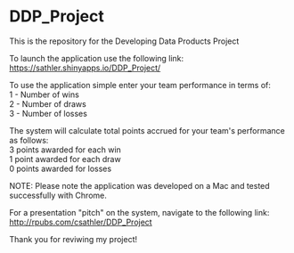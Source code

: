 # DDP_Project
This is the repository for the Developing Data Products Project

To launch the application use the following link:
https://sathler.shinyapps.io/DDP_Project/

To use the application simple enter your team performance in terms of:   
  1 - Number of wins  
  2 - Number of draws  
  3 - Number of losses  

The system will calculate total points accrued for your team's performance as follows:   
  3 points awarded for each win  
  1 point awarded for each draw  
  0 points awarded for losses  

NOTE: Please note the application was developed on a Mac and tested successfully with Chrome.

For a presentation "pitch" on the system, navigate to the following link:
http://rpubs.com/csathler/DDP_Project

Thank you for reviwing my project!
